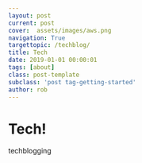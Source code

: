 ```yaml
---
layout: post
current: post
cover:  assets/images/aws.png
navigation: True
targettopic: /techblog/
title: Tech
date: 2019-01-01 00:00:01
tags: [about]
class: post-template
subclass: 'post tag-getting-started'
author: rob
---
```


# Tech!

techblogging